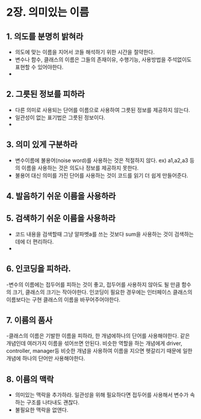 # 2장. 의미있는 이름
## 1. 의도를 분명히 밝혀라
- 의도에 맞는 이름을 지어서 코들 해석하기 위한 시간을 절약한다. 
- 변수나 함수, 클래스의 이름은 그들의 존재이유, 수행기능, 사용방법을 주석없이도 표현할 수 있어야한다. 
- 
## 2. 그릇된 정보를 피하라
- 다른 의미로 사용되는 단어를 이름으로 사용하여 그릇된 정보를 제공하지 않는다. 
- 일관성이 없는 표기법은 그릇된 정보이다.
- 
## 3. 의미 있게 구분하라 
- 변수이름에 불용어(noise word)를 사용하는 것은 적절하지 않다. 
ex) a1,a2,a3 등의 이름을 사용하는 것은 의도나 정보를 제공하지 못한다. 
- 불용어 대신 의미를 가진 단어를 사용하는 것이 코드를 읽기 더 쉽게 만들어준다. 
## 4. 발음하기 쉬운 이름을 사용하라

## 5. 검색하기 쉬운 이름을 사용하라
- 코드 내용을 검색할때 그냥 알파벳a를 쓰는 것보다 sum을 사용하는 것이 검색하는데에 더 편리하다.
- 
## 6. 인코딩을 피하라. 
-변수의 이름에는 접두어를 피하는 것이 좋고, 접두어를 사용하지 않아도 될 만큼 함수의 크기, 클래스의 크기는 작아야한다. 
인코딩이 필요한 경우에는 인터페이스 클래스의 이름보다는 구현 클래스의 이름을 바꾸어주어야한다. 

## 7. 이름의 품사
-클래스의 이름은 기발한 이름을 피하라, 한 개념에하나의 단어를 사용해야한다. 같은 개념인데 여러가지 이름을 섞어쓰면 안된다. 비슷한 역할을 하는 개념에게 driver, controller, manager등 비슷한 개념을 사용하여 이름을 지으면 헷갈리기 때문에 일한 개념에 하나의 단어만 사용해야한다. 
## 8. 이름의 맥락
- 의미있는 맥락을 추가하라. 일관성을 위해 필요하다면 접두어를 사용해서 변수가 속하는 구조를 나타내도 괜찮다. 
- 불필요한 맥락을 없앤다.

